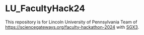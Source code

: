 # LU_FacultyHack24

This repository is for Lincoln University of Pennsylvania Team of https://sciencegateways.org/faculty-hackathon-2024 with [SGX3](https://sciencegateways.org/).
